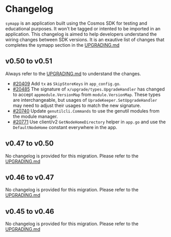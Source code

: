 <!--
Guiding Principles:
Changelogs are for humans, not machines.
There should be an entry for every single version.
The same types of changes should be grouped.
Versions and sections should be linkable.
The latest version comes first.
The release date of each version is displayed.
Mention whether you follow Semantic Versioning.
Usage:
Change log entries are to be added to the Unreleased section under the
appropriate stanza (see below). Each entry should ideally include a tag and
the Github issue reference in the following format:
* (<tag>) [#<issue-number>] Changelog message.
Types of changes (Stanzas):
"Features" for new features.
"Improvements" for changes in existing functionality.
"Deprecated" for soon-to-be removed features.
"Bug Fixes" for any bug fixes.
"API Breaking" for breaking exported APIs used by developers building on SDK.
Ref: https://keepachangelog.com/en/1.0.0/
-->

# Changelog

`symapp` is an application built using the Cosmos SDK for testing and educational purposes.
It won't be tagged or intented to be imported in an application.
This changelog is aimed to help developers understand the wiring changes between SDK versions.
It is an exautive list of changes that completes the symapp section in the [UPGRADING.md](https://github.com/cosmos/cosmos-sdk/blob/main/UPGRADING.md#symapp)

## v0.50 to v0.51

Always refer to the [UPGRADING.md](https://github.com/cosmos/cosmos-sdk/blob/main/UPGRADING.md) to understand the changes.

* [#20409](https://github.com/cosmos/cosmos-sdk/pull/20409) Add `tx` as `SkipStoreKeys` in `app_config.go`.
* [#20485](https://github.com/cosmos/cosmos-sdk/pull/20485) The signature of `x/upgrade/types.UpgradeHandler` has changed to accept `appmodule.VersionMap` from `module.VersionMap`.  These types are interchangeable, but usages of `UpradeKeeper.SetUpgradeHandler` may need to adjust their usages to match the new signature.
* [#20740](https://github.com/cosmos/cosmos-sdk/pull/20740) Update `genutilcli.Commands` to use the genutil modules from the module manager.
* [#20771](https://github.com/cosmos/cosmos-sdk/pull/20771) Use client/v2 `GetNodeHomeDirectory` helper in `app.go` and use the `DefaultNodeHome` constant everywhere in the app.

<!-- TODO: move changelog.md elements to here -->

## v0.47 to v0.50

No changelog is provided for this migration. Please refer to the [UPGRADING.md](https://github.com/cosmos/cosmos-sdk/blob/main/UPGRADING.md#v050x)

## v0.46 to v0.47

No changelog is provided for this migration. Please refer to the [UPGRADING.md](https://github.com/cosmos/cosmos-sdk/blob/main/UPGRADING.md#v047x)

## v0.45 to v0.46

No changelog is provided for this migration. Please refer to the [UPGRADING.md](https://github.com/cosmos/cosmos-sdk/blob/main/UPGRADING.md#v046x)
